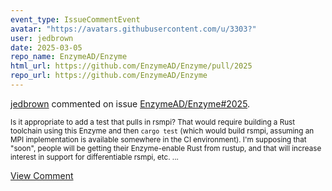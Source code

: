 ```yaml
---
event_type: IssueCommentEvent
avatar: "https://avatars.githubusercontent.com/u/3303?"
user: jedbrown
date: 2025-03-05
repo_name: EnzymeAD/Enzyme
html_url: https://github.com/EnzymeAD/Enzyme/pull/2025
repo_url: https://github.com/EnzymeAD/Enzyme
---
```


<a href='https://github.com/jedbrown' target='_blank'>jedbrown</a> commented on issue <a href='https://github.com/EnzymeAD/Enzyme/pull/2025' target='_blank'>EnzymeAD/Enzyme#2025</a>.

<small>Is it appropriate to add a test that pulls in rsmpi? That would require building a Rust toolchain using this Enzyme and then `cargo test` (which would build rsmpi, assuming an MPI implementation is available somewhere in the CI environment). I'm supposing that "soon", people will be getting their Enzyme-enable Rust from rustup, and that will increase interest in support for differentiable rsmpi, etc....</small>

<a href='https://github.com/EnzymeAD/Enzyme/pull/2025' target='_blank'>View Comment</a>